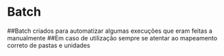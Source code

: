 # Batch

##Batch criados para automatizar algumas execuções que eram feitas a manualmente
##Em caso de utilização sempre se atentar ao mapeamento correto de pastas e unidades 
